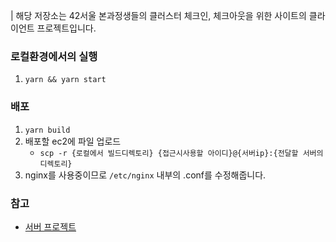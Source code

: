 | 해당 저장소는 42서울 본과정생들의 클러스터 체크인, 체크아웃을 위한 사이트의 클라이언트 프로젝트입니다.

### 로컬환경에서의 실행
1. `yarn && yarn start`
### 배포
1. `yarn build`
2. 배포할 ec2에 파일 업로드
    - `scp -r {로컬에서 빌드디렉토리} {접근시사용할 아이디}@{서버ip}:{전달할 서버의 디렉토리}`
3. nginx를 사용중이므로 `/etc/nginx` 내부의 .conf를 수정해줍니다.

### 참고
- [서버 프로젝트](https://github.com/padawanR0k/42s_checkin_server)
